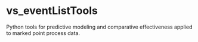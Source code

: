 # vs_eventListTools
Python tools for predictive modeling and comparative effectiveness applied to marked point process data.
